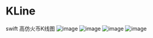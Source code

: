 # KLine
swift 高仿火币K线图
![image](https://github.com/h-js/KLine/blob/master/img/8D28EE470507F4E025648F5BB148D822.jpg)
![image](https://github.com/h-js/KLine/blob/master/img/540CBCC7112039C72B9B21C34C8D988B.jpg)
![image](https://github.com/h-js/KLine/blob/master/img/570B2CFCD330FCBA1F235066B03FCB9D.png)
![image](https://github.com/h-js/KLine/blob/master/img/98B7414D87C8C17E60464AA7BEAF1858.png)
